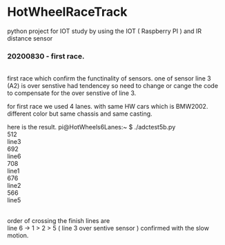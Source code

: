 # HotWheelRaceTrack
python project for IOT study
by using the IOT ( Raspberry PI ) and IR distance sensor 
<br>
<h3>20200830 - first race.</h3>
<br>
first race which confirm the functinality of sensors.
one of sensor line 3 (A2) is over senstive had tendencey so need to change or cange the code to 
compensate for the over senstive of line 3. 

for first race we used 4 lanes.
with same HW cars which is BMW2002. 
different color but same chassis and same casting. 



here is the result.
pi@HotWheels6Lanes:~ $ ./adctest5b.py
<br>
512
<br>
line3
<br>
692
<br>
line6
<br>
708
<br>
line1
<br>
676
<br>
line2
<br>
566
<br>
line5

<br>
order of crossing the finish lines are 
<br>
line 6 -> 1 > 2 > 5
( line 3 over sentive sensor ) 
confirmed with the slow motion.  

